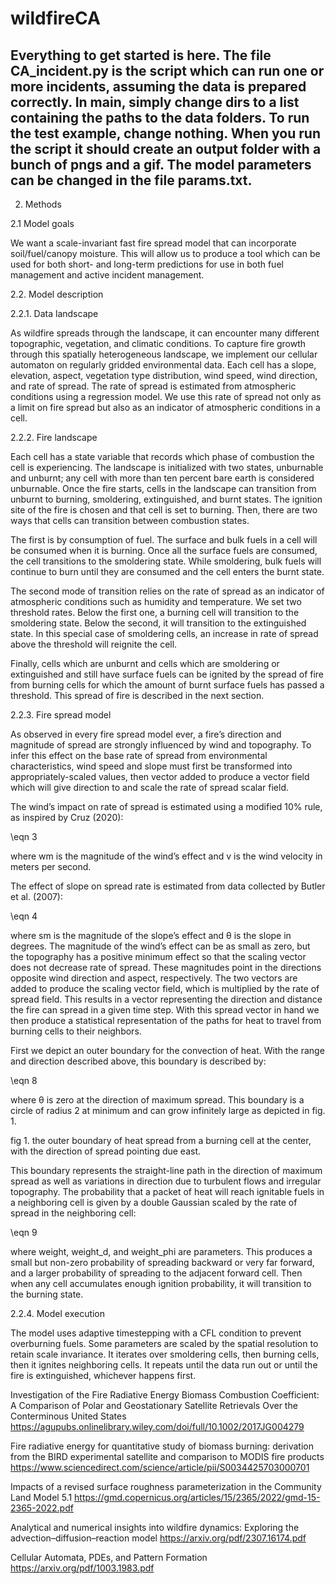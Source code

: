 # wildfireCA
Everything to get started is here. The file CA_incident.py is the script which can run one or more incidents, assuming the data is prepared correctly.
In main, simply change dirs to a list containing the paths to the data folders. To run the test example, change nothing.
When you run the script  it should create an output folder with a bunch of pngs and a gif. The model parameters can be changed in the file params.txt.
--------------------------------------------------------------------------------------------------------------------------------------------

2. Methods 

2.1 Model goals 

We want a scale-invariant fast fire spread model that can incorporate soil/fuel/canopy moisture. This will allow us to produce a tool which can be used for both short- and long-term predictions for use in both fuel management and active incident management. 

2.2. Model description 

2.2.1. Data landscape 

As wildfire spreads through the landscape, it can encounter many different topographic, vegetation, and climatic conditions. To capture fire growth through this spatially heterogeneous landscape, we implement our cellular automaton on regularly gridded environmental data. Each cell has a slope, elevation, aspect, vegetation type distribution, wind speed, wind direction, and rate of spread. The rate of spread is estimated from atmospheric conditions using a regression model. We use this rate of spread not only as a limit on fire spread but also as an indicator of atmospheric conditions in a cell. 

2.2.2. Fire landscape 

Each cell has a state variable that records which phase of combustion the cell is experiencing. The landscape is initialized with two states, unburnable and unburnt; any cell with more than ten percent bare earth is considered unburnable. Once the fire starts, cells in the landscape can transition from unburnt to burning, smoldering, extinguished, and burnt states. The ignition site of the fire is chosen and that cell is set to burning. Then, there are two ways that cells can transition between combustion states.  

The first is by consumption of fuel. The surface and bulk fuels in a cell will be consumed when it is burning. Once all the surface fuels are consumed, the cell transitions to the smoldering state. While smoldering, bulk fuels will continue to burn until they are consumed and the cell enters the burnt state. 

The second mode of transition relies on the rate of spread as an indicator of atmospheric conditions such as humidity and temperature. We set two threshold rates. Below the first one, a burning cell will transition to the smoldering state. Below the second, it will transition to the extinguished state. In this special case of smoldering cells, an increase in rate of spread above the threshold will reignite the cell. 

Finally, cells which are unburnt and cells which are smoldering or extinguished and still have surface fuels can be ignited by the spread of fire from burning cells for which the amount of burnt surface fuels has passed a threshold. This spread of fire is described in the next section. 

2.2.3. Fire spread model 

As observed in every fire spread model ever, a fire’s direction and magnitude of spread are strongly influenced by wind and topography. To infer this effect on the base rate of spread from environmental characteristics, wind speed and slope must first be transformed into appropriately-scaled values, then vector added to produce a vector field which will give direction to and scale the rate of spread scalar field.  

The wind’s impact on rate of spread is estimated using a modified 10% rule, as inspired by Cruz (2020): 

\eqn 3 

where wm is the magnitude of the wind’s effect and v is the wind velocity in meters per second.  

The effect of slope on spread rate is estimated from data collected by Butler et al. (2007): 

\eqn 4 

where sm is the magnitude of the slope’s effect and θ is the slope in degrees. The magnitude of the wind’s effect can be as small as zero, but the topography has a positive minimum effect so that the scaling vector does not decrease rate of spread. These magnitudes point in the directions opposite wind direction and aspect, respectively. The two vectors are added to produce the scaling vector field, which is multiplied by the rate of spread field. This results in a vector representing the direction and distance the fire can spread in a given time step. With this spread vector in hand we then produce a statistical representation of the paths for heat to travel from burning cells to their neighbors.  

First we depict an outer boundary for the convection of heat. With the range and direction described above, this boundary is described by: 

\eqn 8 

where θ is zero at the direction of maximum spread. This boundary is a circle of radius 
2
 at minimum and can grow infinitely large as depicted in fig. 1.  

 

fig 1. the outer boundary of heat spread from a burning cell at the center, with the direction of spread pointing due east. 

This boundary represents the straight-line path in the direction of maximum spread as well as variations in direction due to turbulent flows and irregular topography. The probability that a packet of heat will reach ignitable fuels in a neighboring cell is given by a double Gaussian scaled by the rate of spread in the neighboring cell: 

\eqn 9 

where weight, weight_d, and weight_phi are parameters. This produces a small but non-zero probability of spreading backward or very far forward, and a larger probability of spreading to the adjacent forward cell. Then when any cell accumulates enough ignition probability, it will transition to the burning state. 

2.2.4. Model execution 

The model uses adaptive timestepping with a CFL condition to prevent overburning fuels. Some parameters are scaled by the spatial resolution to retain scale invariance. It iterates over smoldering cells, then burning cells, then it ignites neighboring cells. It repeats until the data run out or until the fire is extinguished, whichever happens first. 


Investigation of the Fire Radiative Energy Biomass Combustion Coefficient: A Comparison of Polar and Geostationary Satellite Retrievals Over the Conterminous United States  
https://agupubs.onlinelibrary.wiley.com/doi/full/10.1002/2017JG004279 

Fire radiative energy for quantitative study of biomass burning: derivation from the BIRD experimental satellite and comparison to MODIS fire products 
https://www.sciencedirect.com/science/article/pii/S0034425703000701 

Impacts of a revised surface roughness parameterization in the Community Land Model 5.1 
https://gmd.copernicus.org/articles/15/2365/2022/gmd-15-2365-2022.pdf 

Analytical and numerical insights into wildfire dynamics: Exploring the advection–diffusion–reaction model 
https://arxiv.org/pdf/2307.16174.pdf 

Cellular Automata, PDEs, and Pattern Formation 
https://arxiv.org/pdf/1003.1983.pdf 
